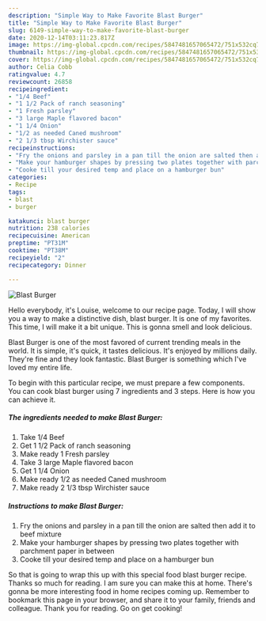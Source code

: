 ```yaml
---
description: "Simple Way to Make Favorite Blast Burger"
title: "Simple Way to Make Favorite Blast Burger"
slug: 6149-simple-way-to-make-favorite-blast-burger
date: 2020-12-14T03:11:23.817Z
image: https://img-global.cpcdn.com/recipes/5847481657065472/751x532cq70/blast-burger-recipe-main-photo.jpg
thumbnail: https://img-global.cpcdn.com/recipes/5847481657065472/751x532cq70/blast-burger-recipe-main-photo.jpg
cover: https://img-global.cpcdn.com/recipes/5847481657065472/751x532cq70/blast-burger-recipe-main-photo.jpg
author: Celia Cobb
ratingvalue: 4.7
reviewcount: 26858
recipeingredient:
- "1/4 Beef"
- "1 1/2 Pack of ranch seasoning"
- "1 Fresh parsley"
- "3 large Maple flavored bacon"
- "1 1/4 Onion"
- "1/2 as needed Caned mushroom"
- "2 1/3 tbsp Wirchister sauce"
recipeinstructions:
- "Fry the onions and parsley in a pan till the onion are salted then add it to beef mixture"
- "Make your hamburger shapes by pressing two plates together with parchment paper in between"
- "Cooke till your desired temp and place on a hamburger bun"
categories:
- Recipe
tags:
- blast
- burger

katakunci: blast burger 
nutrition: 238 calories
recipecuisine: American
preptime: "PT31M"
cooktime: "PT38M"
recipeyield: "2"
recipecategory: Dinner

---
```



![Blast Burger](https://img-global.cpcdn.com/recipes/5847481657065472/751x532cq70/blast-burger-recipe-main-photo.jpg)

Hello everybody, it's Louise, welcome to our recipe page. Today, I will show you a way to make a distinctive dish, blast burger. It is one of my favorites. This time, I will make it a bit unique. This is gonna smell and look delicious.

Blast Burger is one of the most favored of current trending meals in the world. It is simple, it's quick, it tastes delicious. It's enjoyed by millions daily. They're fine and they look fantastic. Blast Burger is something which I've loved my entire life.




To begin with this particular recipe, we must prepare a few components. You can cook blast burger using 7 ingredients and 3 steps. Here is how you can achieve it.

<!--inarticleads1-->

##### The ingredients needed to make Blast Burger:

1. Take 1/4 Beef
1. Get 1 1/2 Pack of ranch seasoning
1. Make ready 1 Fresh parsley
1. Take 3 large Maple flavored bacon
1. Get 1 1/4 Onion
1. Make ready 1/2 as needed Caned mushroom
1. Make ready 2 1/3 tbsp Wirchister sauce




<!--inarticleads2-->

##### Instructions to make Blast Burger:

1. Fry the onions and parsley in a pan till the onion are salted then add it to beef mixture
1. Make your hamburger shapes by pressing two plates together with parchment paper in between
1. Cooke till your desired temp and place on a hamburger bun




So that is going to wrap this up with this special food blast burger recipe. Thanks so much for reading. I am sure you can make this at home. There's gonna be more interesting food in home recipes coming up. Remember to bookmark this page in your browser, and share it to your family, friends and colleague. Thank you for reading. Go on get cooking!
